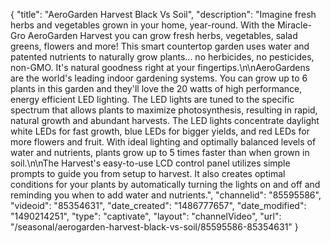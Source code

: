 {
    "title": "AeroGarden Harvest Black Vs Soil",
    "description": "Imagine fresh herbs and vegetables grown in your home, year-round. With the Miracle-Gro AeroGarden Harvest you can grow fresh herbs, vegetables, salad greens, flowers and more! This smart countertop garden uses water and patented nutrients to naturally grow plants... no herbicides, no pesticides, non-GMO. It's natural goodness right at your fingertips.\n\nAeroGardens are the world's leading indoor gardening systems. You can grow up to 6 plants in this garden and they'll love the 20 watts of high performance, energy efficient LED lighting. The LED lights are tuned to the specific spectrum that allows plants to maximize photosynthesis, resulting in rapid, natural growth and abundant harvests. The LED lights concentrate daylight white LEDs for fast growth, blue LEDs for bigger yields, and red LEDs for more flowers and fruit. With ideal lighting and optimally balanced levels of water and nutrients, plants grow up to 5 times faster than when grown in soil.\n\nThe Harvest's easy-to-use LCD control panel utilizes simple prompts to guide you from setup to harvest. It also creates optimal conditions for your plants by automatically turning the lights on and off and reminding you when to add water and nutrients.",
    "channelid": "85595586",
    "videoid": "85354631",
    "date_created": "1486777657",
    "date_modified": "1490214251",
    "type": "captivate",
    "layout": "channelVideo",
    "url": "\/seasonal\/aerogarden-harvest-black-vs-soil\/85595586-85354631"
}